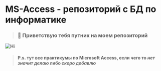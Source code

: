 # MS-Access - репозиторий с БД по информатике

>### 👋 Приветствую тебя путник на моем репозиторий
![Hi](https://images.unsplash.com/photo-1520453803296-c39eabe2dab4?ixlib=rb-4.0.3&ixid=MnwxMjA3fDB8MHxwaG90by1wYWdlfHx8fGVufDB8fHx8&auto=format&fit=crop&w=1425&q=80, "👋Hi")
 
><h4>P.s. тут все практикумы по Microsoft Access, если чего то <i>нет значит делаю</i> либо <i>скоро добавлю</i></h4>
